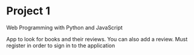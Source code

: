 # Project 1

Web Programming with Python and JavaScript

App to look for books and their reviews. You can also add a review.
Must register in order to sign in to the application
